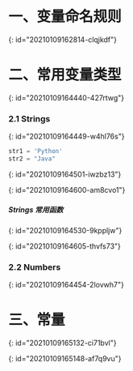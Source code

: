 # 一、变量命名规则
{: id="20210109162814-clqjkdf"}

# 二、常用变量类型
{: id="20210109164440-427rtwg"}

### 2.1 Strings
{: id="20210109164449-w4hl76s"}

```python
str1 = 'Python'
str2 = "Java"
```
{: id="20210109164501-iwzbz13"}

{: id="20210109164600-am8cvo1"}

##### Strings 常用函数
{: id="20210109164530-9kppljw"}

{: id="20210109164605-thvfs73"}

### 2.2 Numbers
{: id="20210109164454-2lovwh7"}

# 三、常量
{: id="20210109165132-ci71bvl"}

{: id="20210109165148-af7q9vu"}
